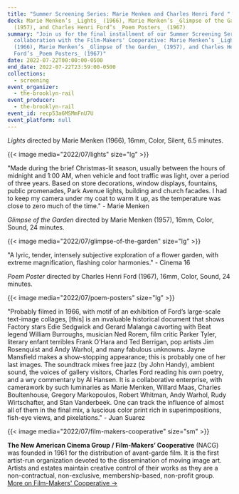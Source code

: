 ```yaml
---
title: "Summer Screening Series: Marie Menken and Charles Henri Ford "
deck: Marie Menken’s _Lights_ (1966), Marie Menken’s _Glimpse of the Garden_
  (1957), and Charles Henri Ford’s _Poem Posters_ (1967)
summary: "Join us for the final installment of our Summer Screening Series in
  collaboration with the Film-Makers' Cooperative: Marie Menken’s _Lights_
  (1966), Marie Menken’s _Glimpse of the Garden_ (1957), and Charles Henri
  Ford’s _Poem Posters_ (1967)"
date: 2022-07-22T00:00:00-0500
end_date: 2022-07-22T23:59:00-0500
collections:
  - screening
event_organizer:
  - the-brooklyn-rail
event_producer:
  - the-brooklyn-rail
event_id: recp53a6MSMmFnU7U
event_platform: null
---
```

*Lights* directed by Marie Menken (1966), 16mm, Color, Silent, 6.5 minutes.

{{< image media="2022/07/lights" size="lg" >}}

"Made during the brief Christmas-lit season, usually between the hours of midnight and 1:00 AM, when
vehicle and foot traffic was light, over a period of three years. Based on store decorations, window
displays, fountains, public promenades, Park Avenue lights, building and church facades. I had to keep
my camera under my coat to warm it up, as the temperature was close to zero much of the time."                       - Marie Menken

*Glimpse of the Garden* directed by Marie Menken (1957), 16mm, Color, Sound, 24 minutes.

{{< image media="2022/07/glimpse-of-the-garden" size="lg" >}}

"A lyric, tender, intensely subjective exploration of a flower garden, with extreme magnification,
flashing color harmonies." - Cinema 16

*Poem Poster* directed by Charles Henri Ford (1967), 16mm, Color, Sound, 24 minutes.

{{< image media="2022/07/poem-posters" size="lg" >}}

"Probably filmed in 1966, with motif of an exhibition of Ford’s large-scale text-image collages, \[this] is
an invaluable historical document that shows Factory stars Edie Sedgwick and Gerard Malanga
cavorting with Beat legend William Burroughs, musician Ned Rorem, film critic Parker Tyler, literary
enfant terribles Frank O’Hara and Ted Berrigan, pop artists Jim Rosenquist and Andy Warhol, and
many fabulous unknowns. Jayne Mansfield makes a show-stopping appearance; this is probably one
of her last images. The soundtrack mixes free jazz (by John Handy), ambient sound, the voices of
gallery visitors, Charles Ford reading his own poetry, and a wry commentary by Al Hansen. It is a
collaborative enterprise, with camerawork by such luminaries as Marie Menken, Willard Maas,
Charles Boultenhouse, Gregory Markopoulos, Robert Whitman, Andy Warhol, Rudy Wirtschafter, and
Stan Vanderbeek. One can track the influence of almost all of them in the final mix, a luscious color
print rich in superimpositions, fish-eye views, and pixelations."  - Juan Suarez

{{< image media="2022/07/film-makers-cooperative" size="sm" >}}

**The New American Cinema Group / Film-Makers’ Cooperative** (NACG) was founded in 1961 for the
distribution of avant-garde film. It is the first artist-run organization devoted to the dissemination of moving image art. Artists and estates maintain creative control of their works as they are a non-contractual, non-exclusive, membership-based, non-profit group.\
[More on Film-Makers' Cooperative →](https://film-makerscoop.com/)